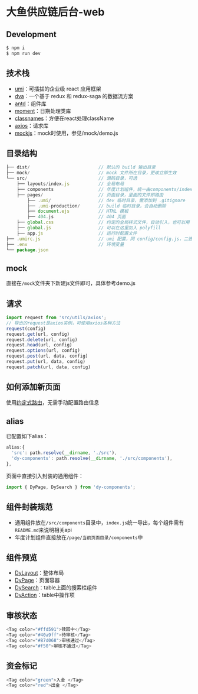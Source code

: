 # 大鱼供应链后台-web
## Development

```bash
$ npm i
$ npm run dev
```

## 技术栈
  - [umi](https://umijs.org/zh/guide/)：可插拔的企业级 react 应用框架
  - [dva](https://dvajs.com/)：一个基于 redux 和 redux-saga 的数据流方案
  - [antd](https://ant.design/docs/react/introduce-cn)：组件库
  - [moment](http://momentjs.cn/)：日期处理类库
  - [classnames](https://github.com/JedWatson/classnames#readme)：方便在react处理className
  - [axios](https://github.com/axios/axios)：请求库
  - [mockjs](http://mockjs.com/)：mock时使用，参见/mock/demo.js

## 目录结构
```javascript
├── dist/                          // 默认的 build 输出目录
├── mock/                          // mock 文件所在目录，更改立即生效
└── src/                           // 源码目录，可选
    ├── layouts/index.js           // 全局布局
    ├── components                 // 年度计划组件，统一由components/index.js导出
    ├── pages/                     // 页面目录，里面的文件即路由
        ├── .umi/                  // dev 临时目录，需添加到 .gitignore
        ├── .umi-production/       // build 临时目录，会自动删除
        ├── document.ejs           // HTML 模板
        ├── 404.js                 // 404 页面
    ├── global.css                 // 约定的全局样式文件，自动引入，也可以用 global.less
    ├── global.js                  // 可以在这里加入 polyfill
    ├── app.js                     // 运行时配置文件
├── .umirc.js                      // umi 配置，同 config/config.js，二选一
├── .env                           // 环境变量
└── package.json
```

## mock
直接在`/mock`文件夹下新建js文件即可，具体参考demo.js

## 请求
```javascript
import request from 'src/utils/axios';
// 导出的request是axios实例，可使用axios各种方法
request(config)
request.get(url, config)
request.delete(url, config)
request.head(url, config)
request.options(url, config)
request.post(url, data, config)
request.put(url, data, config)
request.patch(url, data, config)
```

## 如何添加新页面
使用[约定式路由](https://umijs.org/zh/guide/router.html#%E7%BA%A6%E5%AE%9A%E5%BC%8F%E8%B7%AF%E7%94%B1)，无需手动配置路由信息

## alias
已配置如下alias：
```javascript
alias:{
  'src': path.resolve(__dirname, './src'),
  'dy-components': path.resolve(__dirname, './src/components'),
},
```
页面中直接引入封装的通用组件：
```javascript
import { DyPage, DySearch } from 'dy-components';
```

## 组件封装规范
- 通用组件放在`/src/components`目录中，`index.js`统一导出，每个组件需有`README.md`来说明相关api
- 年度计划组件直接放在`/page/当前页面目录/components`中

## 组件预览
- [DyLayout](https://gitlab.49capital.cn/web/dayu-supplyChain-manager/tree/master/src/components/DyLayout)：整体布局
- [DyPage](https://gitlab.49capital.cn/web/dayu-supplyChain-manager/tree/master/src/components/DyPage)：页面容器
- [DySearch](https://gitlab.49capital.cn/web/dayu-supplyChain-manager/tree/master/src/components/DySearch)：table上面的搜索栏组件
- [DyAction](https://gitlab.49capital.cn/web/dayu-supplyChain-manager/tree/master/src/components/DyAction)：table中操作项

## 审核状态
```javascript
<Tag color="#ffd591">赎回中</Tag>
<Tag color="#40a9ff">待审核</Tag>
<Tag color="#87d068">审核通过</Tag>
<Tag color="#f50">审核不通过</Tag>
```
## 资金标记
```javascript
<Tag color="green">入金 </Tag>
<Tag color="red">出金 </Tag>
```